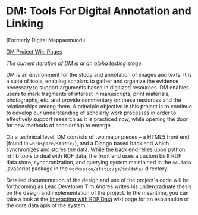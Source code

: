 DM: Tools For Digital Annotation and Linking
==
(Formerly Digital Mappaemundi)

[DM Project Wiki Pages](https://github.com/timandres/DM/wiki/_pages)

*The current iteration of DM is at an alpha testing stage.*

DM is an environment for the study and annotation of images and texts. It is a suite of tools, enabling scholars to gather and organize the evidence necessary to support arguments based in digitized resources. DM enables users to mark fragments of interest in manuscripts, print materials, photographs, etc. and provide commentary on these resources and the relationships among them. A principle objective in this project is to continue to develop our understanding of scholarly work processes in order to effectively support research as it is practiced now, while opening the door for new methods of scholarship to emerge

On a technical level, DM consists of two major pieces – a HTML5 front end (found in `workspace/static/`), and a Django based back end which synchronizes and stores the data. While the back end relies upon python rdflib tools to deal with RDF data, the front end uses a custom built RDF data store, synchronization, and querying system maintained in the `sc.data` javascript package in the `workspace/static/js/sc/data/` directory.


Detailed documentation of the design and use of the project's code will be forthcoming as Lead Developer Tim Andres writes his undergraduate thesis on the design and implementation of the project. In the meantime, you can take a look at the [Interacting with RDF Data](https://github.com/timandres/DM/wiki/Interacting-with-RDF-Data) wiki page for an explanation of the core data apis of the system.
